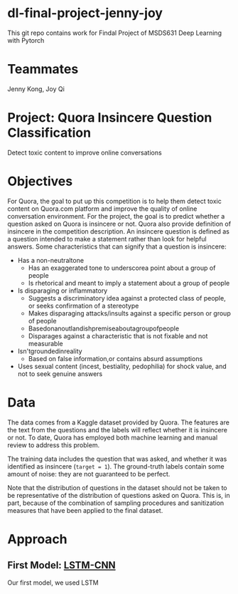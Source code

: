 # dl-final-project-jenny-joy
This git repo contains work for Findal Project of MSDS631 Deep Learning with Pytorch 

# Teammates
Jenny Kong, Joy Qi

# Project: Quora Insincere Question Classification  
Detect toxic content to improve online conversations

# Objectives
For Quora, the goal to put up this competition is to help them detect toxic content on Quora.com platform and improve the quality of online conversation environment. For the project, the goal is to predict whether a question asked on Quora is insincere or not. Quora also provide definition of insincere in the competition description. An insincere question is defined as a question intended to make a statement rather than look for helpful answers. Some characteristics that can signify that a question is insincere:

- Has a non-neutraltone
  - Has an exaggerated tone to underscorea point about a group of people
  - Is rhetorical and meant to imply a statement about a group of people
- Is disparaging or inflammatory
  - Suggests a discriminatory idea against a protected class of people, or seeks confirmation of a stereotype
  - Makes disparaging attacks/insults against a specific person or group of people
  - Basedonanoutlandishpremiseaboutagroupofpeople
  - Disparages against a characteristic that is not fixable and not measurable
- Isn'tgroundedinreality
  - Based on false information,or contains absurd assumptions
- Uses sexual content (incest, bestiality, pedophilia) for shock value, and not to seek genuine answers

# Data
The data comes from a Kaggle dataset provided by Quora. The features are the text from the questions and the labels will reflect whether it is insincere or not. To date, Quora has employed both machine learning and manual review to address this problem.  

The training data includes the question that was asked, and whether it was identified as insincere (`target = 1`). The ground-truth labels contain some amount of noise: they are not guaranteed to be perfect.   

Note that the distribution of questions in the dataset should not be taken to be representative of the distribution of questions asked on Quora. This is, in part, because of the combination of sampling procedures and sanitization measures that have been applied to the final dataset.  

# Approach
## First Model: [LSTM-CNN](https://github.com/DeepLearningWithPytorch/dl-final-project-jenny-joy/blob/master/1_LSTM.ipynb)
Our first model, we used LSTM

